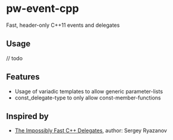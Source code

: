 # pw-event-cpp
Fast, header-only C++11 events and delegates
  
## Usage

// todo

## Features
- Usage of variadic templates to allow generic parameter-lists
- const_delegate-type to only allow const-member-functions

## Inspired by

- [The Impossibly Fast C++
  Delegates](http://www.codeproject.com/Articles/11015/The-Impossibly-Fast-C-Delegates),
  author: Sergey Ryazanov
